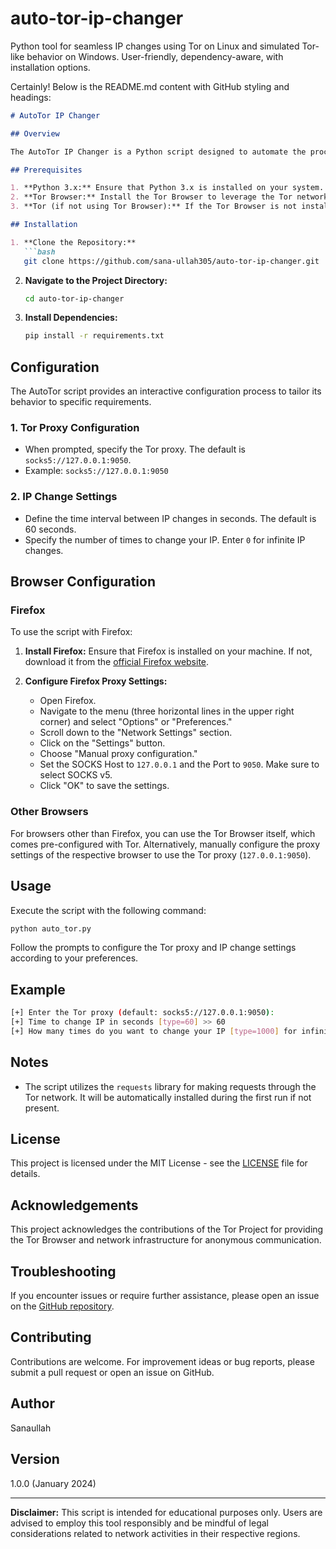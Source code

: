 # auto-tor-ip-changer
Python tool for seamless IP changes using Tor on Linux and simulated Tor-like behavior on Windows. User-friendly, dependency-aware, with installation options.


Certainly! Below is the README.md content with GitHub styling and headings:

```markdown
# AutoTor IP Changer

## Overview

The AutoTor IP Changer is a Python script designed to automate the process of IP address rotation utilizing the Tor network. By seamlessly integrating with Tor, this script facilitates anonymized web interactions, enhancing privacy and security during online activities.

## Prerequisites

1. **Python 3.x:** Ensure that Python 3.x is installed on your system.
2. **Tor Browser:** Install the Tor Browser to leverage the Tor network for IP anonymization.
3. **Tor (if not using Tor Browser):** If the Tor Browser is not installed, download and install the Tor Browser or the standalone Tor software from the [official Tor Project website](https://www.torproject.org/).

## Installation

1. **Clone the Repository:**
   ```bash
   git clone https://github.com/sana-ullah305/auto-tor-ip-changer.git
   ```

2. **Navigate to the Project Directory:**
   ```bash
   cd auto-tor-ip-changer
   ```

3. **Install Dependencies:**
   ```bash
   pip install -r requirements.txt
   ```

## Configuration

The AutoTor script provides an interactive configuration process to tailor its behavior to specific requirements.

### 1. Tor Proxy Configuration

- When prompted, specify the Tor proxy. The default is `socks5://127.0.0.1:9050`.
- Example: `socks5://127.0.0.1:9050`

### 2. IP Change Settings

- Define the time interval between IP changes in seconds. The default is 60 seconds.
- Specify the number of times to change your IP. Enter `0` for infinite IP changes.

## Browser Configuration

### Firefox

To use the script with Firefox:

1. **Install Firefox:**
   Ensure that Firefox is installed on your machine. If not, download it from the [official Firefox website](https://www.mozilla.org/firefox/).

2. **Configure Firefox Proxy Settings:**
   - Open Firefox.
   - Navigate to the menu (three horizontal lines in the upper right corner) and select "Options" or "Preferences."
   - Scroll down to the "Network Settings" section.
   - Click on the "Settings" button.
   - Choose "Manual proxy configuration."
   - Set the SOCKS Host to `127.0.0.1` and the Port to `9050`. Make sure to select SOCKS v5.
   - Click "OK" to save the settings.

### Other Browsers

For browsers other than Firefox, you can use the Tor Browser itself, which comes pre-configured with Tor. Alternatively, manually configure the proxy settings of the respective browser to use the Tor proxy (`127.0.0.1:9050`).

## Usage

Execute the script with the following command:

```bash
python auto_tor.py
```

Follow the prompts to configure the Tor proxy and IP change settings according to your preferences.

## Example

```bash
[+] Enter the Tor proxy (default: socks5://127.0.0.1:9050):
[+] Time to change IP in seconds [type=60] >> 60
[+] How many times do you want to change your IP [type=1000] for infinite IP change type [0] >> 0
```

## Notes

- The script utilizes the `requests` library for making requests through the Tor network. It will be automatically installed during the first run if not present.

## License

This project is licensed under the MIT License - see the [LICENSE](LICENSE) file for details.

## Acknowledgements

This project acknowledges the contributions of the Tor Project for providing the Tor Browser and network infrastructure for anonymous communication.

## Troubleshooting

If you encounter issues or require further assistance, please open an issue on the [GitHub repository](https://github.com/sana-ullah305/auto-tor-ip-changer/issues).

## Contributing

Contributions are welcome. For improvement ideas or bug reports, please submit a pull request or open an issue on GitHub.

## Author

Sanaullah

## Version

1.0.0 (January 2024)

---

**Disclaimer:** This script is intended for educational purposes only. Users are advised to employ this tool responsibly and be mindful of legal considerations related to network activities in their respective regions.
```
